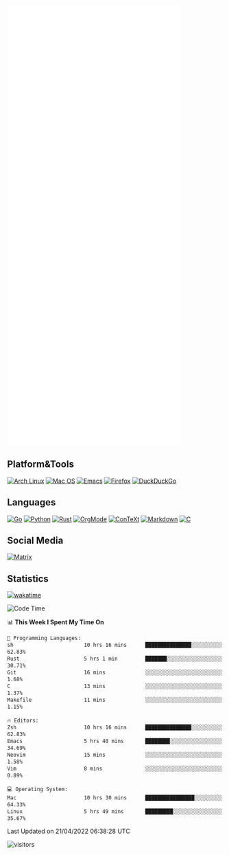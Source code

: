 ![Metrics](https://github.com/SteamedFish/SteamedFish/blob/master/github-metrics.svg)

## Platform&Tools

[![Arch Linux](https://img.shields.io/badge/ArchLinux-1793D1?logo=arch-linux&logoColor=fff&style=flat-square)](https://archlinux.org/)
[![Mac OS](https://img.shields.io/badge/MacOS-000000?style=flat-square&logo=macos&logoColor=F0F0F0)](https://www.apple.com/macos/)
[![Emacs](https://img.shields.io/badge/Emacs-%237F5AB6.svg?&style=flat-square&logo=gnu-emacs&logoColor=white)](https://www.gnu.org/software/emacs/)
[![Firefox](https://img.shields.io/badge/Firefox-FF7139?style=flat-square&logo=Firefox-Browser&logoColor=white)](https://firefox.com/)
[![DuckDuckGo](https://img.shields.io/badge/DuckDuckGo-DE5833?style=flat-square&logo=DuckDuckGo&logoColor=white)](https://duckduckgo.com/)

## Languages

[![Go](https://img.shields.io/badge/Golang-%2300ADD8.svg?style=flat-square&logo=go&logoColor=white)](https://golang.org/)
[![Python](https://img.shields.io/badge/Python-3670A0?style=flat-square&logo=python&logoColor=ffdd54)](https://www.python.org/)
[![Rust](https://img.shields.io/badge/Rust-%23000000.svg?style=flat-square&logo=rust&logoColor=white)](https://www.rust-lang.org/)
[![OrgMode](https://img.shields.io/badge/OrgMode-%23000000.svg?style=flat-square&logo=org&logoColor=white)](https://orgmode.org/)
[![ConTeXt](https://img.shields.io/badge/ConTeXt-%23008080.svg?style=flat-square&logo=latex&logoColor=white)](https://contextgarden.net/)
[![Markdown](https://img.shields.io/badge/MarkDown-%23000000.svg?style=flat-square&logo=markdown&logoColor=white)](https://daringfireball.net/projects/markdown/)
[![C](https://img.shields.io/badge/C-%2300599C.svg?style=flat-square&logo=c&logoColor=white)](https://www.iso.org/standard/74528.html)

## Social Media

[![Matrix](https://img.shields.io/badge/SteamedFish-2CA5E0?style=social&logo=matrix&logoColor=black)](https://matrix.to/#/@i:steamedfish.org)

## Statistics
[![wakatime](https://wakatime.com/badge/user/168280d6-fcf2-4b4f-ad3a-dc4612f35b38.svg)](https://wakatime.com/@168280d6-fcf2-4b4f-ad3a-dc4612f35b38)

<!--START_SECTION:waka-->
![Code Time](http://img.shields.io/badge/Code%20Time-1%2C764%20hrs%2048%20mins-blue)

📊 **This Week I Spent My Time On** 

```text
💬 Programming Languages: 
sh                       10 hrs 16 mins      ███████████████░░░░░░░░░░   62.83% 
Rust                     5 hrs 1 min         ███████░░░░░░░░░░░░░░░░░░   30.71% 
Git                      16 mins             ░░░░░░░░░░░░░░░░░░░░░░░░░   1.68% 
C                        13 mins             ░░░░░░░░░░░░░░░░░░░░░░░░░   1.37% 
Makefile                 11 mins             ░░░░░░░░░░░░░░░░░░░░░░░░░   1.15%

🔥 Editors: 
Zsh                      10 hrs 16 mins      ███████████████░░░░░░░░░░   62.83% 
Emacs                    5 hrs 40 mins       ████████░░░░░░░░░░░░░░░░░   34.69% 
Neovim                   15 mins             ░░░░░░░░░░░░░░░░░░░░░░░░░   1.58% 
Vim                      8 mins              ░░░░░░░░░░░░░░░░░░░░░░░░░   0.89%

💻 Operating System: 
Mac                      10 hrs 30 mins      ████████████████░░░░░░░░░   64.33% 
Linux                    5 hrs 49 mins       █████████░░░░░░░░░░░░░░░░   35.67%

```


 Last Updated on 21/04/2022 06:38:28 UTC
<!--END_SECTION:waka-->

![visitors](https://visitor-badge.laobi.icu/badge?page_id=SteamedFish.SteamedFish)
